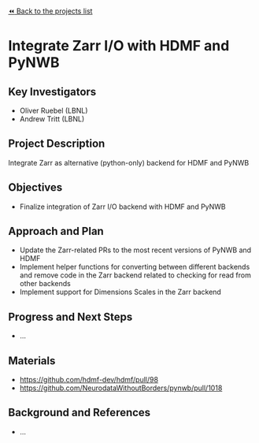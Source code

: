 [:rewind: Back to the projects list](../PROJECTS.md)

# Integrate Zarr I/O with HDMF and PyNWB

## Key Investigators

* Oliver Ruebel (LBNL)
* Andrew Tritt (LBNL)

## Project Description

Integrate Zarr as alternative (python-only) backend for HDMF and PyNWB 

## Objectives

* Finalize integration of Zarr I/O backend with HDMF and PyNWB

## Approach and Plan

* Update the Zarr-related PRs to the most recent versions of PyNWB and HDMF
* Implement helper functions for converting between different backends and remove code in the Zarr backend related to checking for read from other backends
* Implement support for Dimensions Scales in the Zarr backend

## Progress and Next Steps

* ...

## Materials

* https://github.com/hdmf-dev/hdmf/pull/98
* https://github.com/NeurodataWithoutBorders/pynwb/pull/1018

## Background and References

* ...


